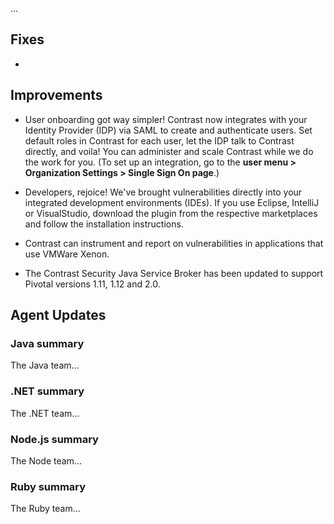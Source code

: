 <!--
title: "Contrast 3.4.9 - February 2018"
description: "Contrast 3.4.9 February 2018"
tags: "3.4.9 February Release Notes"
-->

...

## Fixes

* 


## Improvements 

* User onboarding got way simpler! Contrast now integrates with your Identity Provider (IDP) via SAML to create and authenticate users. Set default roles in Contrast for each user, let the IDP talk to Contrast directly, and voila! You can administer and scale Contrast while we do the work for you. (To set up an integration, go to the **user menu > Organization Settings > Single Sign On page**.) 

* Developers, rejoice! We've brought vulnerabilities directly into your integrated development environments (IDEs). If you use Eclipse, IntelliJ or VisualStudio, download the plugin from the respective marketplaces and follow the installation instructions.

* Contrast can instrument and report on vulnerabilities in applications that use VMWare Xenon.

* The Contrast Security Java Service Broker has been updated to support Pivotal versions 1.11, 1.12 and 2.0.


## Agent Updates

### Java summary 

The Java team... 

### .NET summary 

The .NET team...

### Node.js summary 

The Node team...

### Ruby summary 

The Ruby team...



